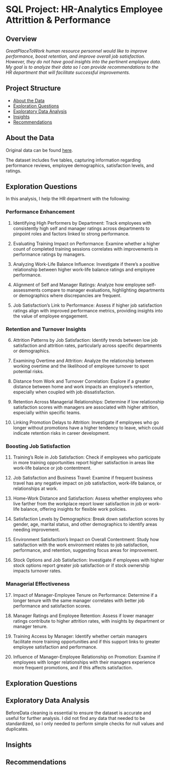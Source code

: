 # SQL Project: HR-Analytics Employee Attrittion & Performance

## Overview

_GreatPlaceToWork human resource personnel would like to improve performance, boost retention, and improve overall job satisfaction. However, they do not have good insights into the pertinent employee data. My goal is to analyze their data so I can provide recommendations to the HR department that will facilitate successful improvements._

## Project Structure

- [About the Data](#about-the-data)
- [Exploration Questions](#exploration-questions)
- [Exploratory Data Analysis](#exploratory-data-analysis)
- [Insights](#insights)
- [Recommendations](#recommendations)

## About the Data

Original data can be found [here](https://www.kaggle.com/datasets/mahmoudemadabdallah/hr-analytics-employee-attrition-and-performance/data?select=Employee.csv).

The dataset includes five tables, capturing information regarding performance reviews, employee demographics, satisfaction levels, and ratings.

## Exploration Questions

In this analysis, I help the HR department with the following:

### Performance Enhancement

1. Identifying High Performers by Department: Track employees with consistently high self and manager ratings across departments to pinpoint roles and factors linked to strong performance.

2. Evaluating Training Impact on Performance: Examine whether a higher count of completed training sessions correlates with improvements in performance ratings by managers.

3. Analyzing Work-Life Balance Influence: Investigate if there’s a positive relationship between higher work-life balance ratings and employee performance.

4. Alignment of Self and Manager Ratings: Analyze how employee self-assessments compare to manager evaluations, highlighting departments or demographics where discrepancies are frequent.

5. Job Satisfaction’s Link to Performance: Assess if higher job satisfaction ratings align with improved performance metrics, providing insights into the value of employee engagement.

### Retention and Turnover Insights

6. Attrition Patterns by Job Satisfaction: Identify trends between low job satisfaction and attrition rates, particularly across specific departments or demographics.

7. Examining Overtime and Attrition: Analyze the relationship between working overtime and the likelihood of employee turnover to spot potential risks.

8. Distance from Work and Turnover Correlation: Explore if a greater distance between home and work impacts an employee’s retention, especially when coupled with job dissatisfaction.

9. Retention Across Managerial Relationships: Determine if low relationship satisfaction scores with managers are associated with higher attrition, especially within specific teams.

10. Linking Promotion Delays to Attrition: Investigate if employees who go longer without promotions have a higher tendency to leave, which could indicate retention risks in career development.

### Boosting Job Satisfaction
11. Training’s Role in Job Satisfaction: Check if employees who participate in more training opportunities report higher satisfaction in areas like work-life balance or job contentment.

12. Job Satisfaction and Business Travel: Examine if frequent business travel has any negative impact on job satisfaction, work-life balance, or relationships at work.

13. Home-Work Distance and Satisfaction: Assess whether employees who live farther from the workplace report lower satisfaction in job or work-life balance, offering insights for flexible work policies.

14. Satisfaction Levels by Demographics: Break down satisfaction scores by gender, age, marital status, and other demographics to identify areas needing improvement.

15. Environment Satisfaction’s Impact on Overall Contentment: Study how satisfaction with the work environment relates to job satisfaction, performance, and retention, suggesting focus areas for improvement.

16. Stock Options and Job Satisfaction: Investigate if employees with higher stock options report greater job satisfaction or if stock ownership impacts turnover rates.

### Managerial Effectiveness

17. Impact of Manager-Employee Tenure on Performance: Determine if a longer tenure with the same manager correlates with better job performance and satisfaction scores.

18. Manager Ratings and Employee Retention: Assess if lower manager ratings contribute to higher attrition rates, with insights by department or manager tenure.

19. Training Access by Manager: Identify whether certain managers facilitate more training opportunities and if this support links to greater employee satisfaction and performance.

20. Influence of Manager-Employee Relationship on Promotion: Examine if employees with longer relationships with their managers experience more frequent promotions, and if this affects satisfaction.

## Exploration Questions

## Exploratory Data Analysis

BeforeData cleaning is essential to ensure the dataset is accurate and useful for further analysis. I did not find any data that needed to be standardized, so I only needed to perform simple checks for null values and duplicates.

## Insights

## Recommendations
